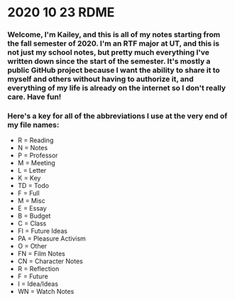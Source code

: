 # 2020 10 23 RDME
### Welcome, I'm Kailey, and this is all of my notes starting from the fall semester of 2020. I'm an RTF major at UT, and this is not just my school notes, but pretty much everything I've written down since the start of the semester. It's mostly a public GitHub project because I want the ability to share it to myself and others without having to authorize it, and everything of my life is already on the internet so I don't really care. Have fun!

### Here's a key for all of the abbreviations I use at the very end of my file names:
- R = Reading
- N = Notes
- P = Professor
- M = Meeting
- L = Letter
- K = Key
- TD = Todo
- F = Full
- M = Misc
- E = Essay
- B = Budget
- C = Class
- FI = Future Ideas
- PA = Pleasure Activism
- O = Other
- FN = Film Notes
- CN = Character Notes
- R = Reflection
- F = Future
- I = Idea/Ideas
- WN = Watch Notes
